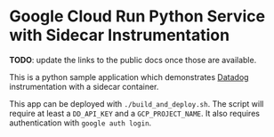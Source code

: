 # Google Cloud Run Python Service with Sidecar Instrumentation

**TODO**: update the links to the public docs once those are available.

This is a python sample application which demonstrates [Datadog](https://docs-staging.datadoghq.com/aleksandr.pasechnik/serverless-gcp-docs-refresh/serverless/google_cloud/google_cloud_run?tab=python) instrumentation with a sidecar container.

This app can be deployed with `./build_and_deploy.sh`. The script will require at least a `DD_API_KEY` and a `GCP_PROJECT_NAME`. It also requires authentication with `google auth login`.
